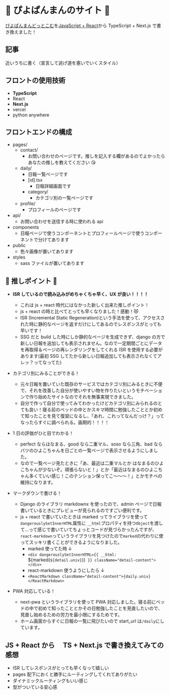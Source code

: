 # :baby_chick: ぴよぱんまんのサイト :baby_chick:

[ぴよぱんまんどっとこむ](piyopanman.com)を[JavaScript + React](https://github.com/Piyopanman/piyopanman-daily-frontend)から TypeScript + Next.js で書き換えました！

## 記事

近いうちに書く（宣言して逃げ道を塞いでいくスタイル）

## フロントの使用技術

- **TypeScript**
- React
- **Next.js**
- vercel
- python anywhere

## フロントエンドの構成

- pages/
  - contact/
    - お問い合わせのページです。推しを記入する欄があるのでよかったらあなたの推しを教えてください :kissing_heart:
  - daily/
    - 日報一覧ページです
    - [id].tsx
      - 日報詳細画面です
    - category/
      - カテゴリ別の一覧ページです
  - profile/
    - プロフィールのページです
- api/
  - お問い合わせを送信する時に使われる api
- components
  - 日報ページで使うコンポーネントとプロフィールページで使うコンポーネントで分けてあります
- public
  - 色々画像が置いてあります
- styles
  - sass ファイルが置いてあります

## :star2: 推しポイント :star2:

- **ISR しているので読み込みがめちゃくちゃ早く、UX が良い！！！！**

  - これは js + react 時代にはなかった新しく出来た推しポイント！
  - js + react の時と比べてとっても早くなりました！感動！:heart_eyes_cat:
  - ISR (Incremental Static Regeneration)という手法を使って、アクセスされた時に静的なページを返すだけにしてあるのでレスポンスがとっても早いです！
  - SSG だと build した時にしか静的なページを生成できず、django の方で新しい日報を追加しても表示されません。なので一定期間ごとにデータを再取得＆ページの再レンダリングをしてくれる ISR を使用する必要があります(最初 SSG してたから新しい日報追加しても表示されなくてアレッ？ってなってた)

- カテゴリ別にみることができる！

  - 元々日報を置いていた既存のサービスではカテゴリ別にみるときに不便で、それを改善した自分が使いやすい物を作りたいというモチベーションで作り始めたサイトなのでそれを無事実現できました。
  - 自分で作って自分で使ってみてわかったけどカテゴリ別にみられるのとても良い！寝る前のベッドの中とかスキマ時間に勉強したこととか初めて知ったことを見て復習になるし、「あれ、これってなんだっけ？」ってなったらすぐに調べられる。画期的！！！！

- 1 日の評価がひと目でわかる！

  - perfect ならはなまる、good なら二重マル、soso なら三角、bad ならバツのひよこちゃんを日ごとの一覧ページで表示させるようにしました。
  - なので一覧ページ見たときに「あ、最近は二重マルとか
    はなまるのひよこちゃんが少ないぞ。頑張らないと！」とか「最近はなまるのひよこちゃん多くていい感じ！このテンション保ってこ〜〜〜！」とかモチベの維持になります。

- マークダウンで書ける！
  - Django のライブラリ markdownx を使ったので、admin ページで日報書いているときにプレビューが見られるのですごい便利です。
  - js + react で書いていたときは marked ってライブラリを使って `dangerouslySetInnerHTML`属性に `__html`プロパティを持つ`Object`を渡して...って感じで書いていてちょっとコードが見づらかったんですが、`react-markdown`っていうライブラリを見つけたので`marked`の代わりに使ってスッキリ書くことができるようになりました。
    - marked 使ってた時 ↓
    - `<div dangerouslySetInnerHTML={{ __html: `${marked(`${detail.univ}`)}` }} className="detail-content"></div>`
    - react-markdown 使うようにしたら ↓
    - `<ReactMarkdown className="detail-content">{daily.univ}</ReactMarkdown>`
- PWA 対応している！
  - next-pwa というライブラリを使って PWA 対応しました。寝る前にベッドの中で初めて知ったこととかその日勉強したことを見直したいので、見直し始めるための労力を最小限にするためです。
  - ホーム画面からすぐに日報の一覧に飛びたいので start_url は`/daily`にしています。

## JS + React から　 TS + Next.js で書き換えてみての感想

- ISR してレスポンスがとっても早くなって嬉しい
- pages 配下におくと勝手にルーティングしてくれてありがたい
- ダイナミックルーティングもいい感じ
- 型がついている安心感
